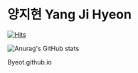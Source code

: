 # 양지현 Yang Ji Hyeon

<div align=senter>

[![Hits](https://hits.seeyoufarm.com/api/count/incr/badge.svg?url=https%3A%2F%2Fgithub.com%2Fbyeot95&count_bg=%2379C83D&title_bg=%23555555&icon=&icon_color=%23E7E7E7&title=hits&edge_flat=false)](https://hits.seeyoufarm.com)

</div>



![Anurag's GitHub stats](https://github-readme-stats.vercel.app/api?username=Byeot&show_icons=true&theme=radical)





Byeot.github.io
